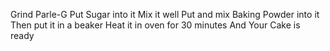 Grind Parle-G
Put Sugar into it
Mix it well
Put and mix Baking Powder into it
Then put it in a beaker
Heat it in oven for 30 minutes
And Your Cake is ready
